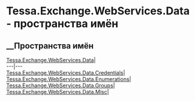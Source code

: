 # Tessa.Exchange.WebServices.Data - пространства имён
## __Пространства имён
[Tessa.Exchange.WebServices.Data](N_Tessa_Exchange_WebServices_Data.htm)|  
---|---  
[Tessa.Exchange.WebServices.Data.Credentials](N_Tessa_Exchange_WebServices_Data_Credentials.htm)|  
[Tessa.Exchange.WebServices.Data.Enumerations](N_Tessa_Exchange_WebServices_Data_Enumerations.htm)|  
[Tessa.Exchange.WebServices.Data.Groups](N_Tessa_Exchange_WebServices_Data_Groups.htm)|  
[Tessa.Exchange.WebServices.Data.Misc](N_Tessa_Exchange_WebServices_Data_Misc.htm)|
